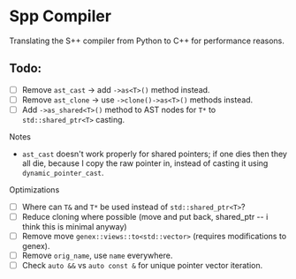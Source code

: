 # Spp Compiler

Translating the S++ compiler from Python to C++ for performance reasons.

## Todo:

- [ ] Remove `ast_cast` -> add `->as<T>()` method instead.
- [ ] Remove `ast_clone` -> use `->clone()->as<T>()` methods instead.
- [ ] Add `->as_shared<T>()` method to AST nodes for `T*` to `std::shared_ptr<T>` casting.

Notes

- `ast_cast` doesn't work properly for shared pointers; if one dies then they all die, because I copy the raw pointer
  in, instead of casting it using `dynamic_pointer_cast`.

Optimizations

- [ ] Where can `T&` and `T*` be used instead of `std::shared_ptr<T>`?
- [ ] Reduce cloning where possible (move and put back, shared_ptr -- i think this is minimal anyway)
- [ ] Remove move `genex::views::to<std::vector>` (requires modifications to genex).
- [ ] Remove `orig_name`, use `name` everywhere.
- [ ] Check `auto &&` vs `auto const &` for unique pointer vector iteration.
